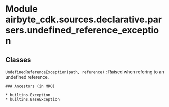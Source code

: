 Module airbyte_cdk.sources.declarative.parsers.undefined_reference_exception
============================================================================

Classes
-------

`UndefinedReferenceException(path, reference)`
:   Raised when refering to an undefined reference.

    ### Ancestors (in MRO)

    * builtins.Exception
    * builtins.BaseException